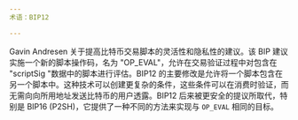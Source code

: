 ```yaml
---
术语：BIP12

---
```

Gavin Andresen 关于提高比特币交易脚本的灵活性和隐私性的建议。该 BIP 建议实施一个新的脚本操作码，名为 "OP_EVAL"，允许在交易验证过程中对包含在 "scriptSig "数据中的脚本进行评估。BIP12 的主要修改是允许将一个脚本包含在另一个脚本中。这种技术可以创建更复杂的条件，这些条件可以在消费时验证，而无需向向所用地址发送比特币的用户透露。BIP12 后来被更安全的提议所取代，特别是 BIP16 (P2SH)，它提供了一种不同的方法来实现与 `OP_EVAL` 相同的目标。